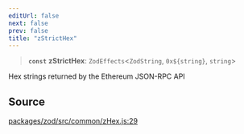 ```yaml
---
editUrl: false
next: false
prev: false
title: "zStrictHex"
---
```


> **`const`** **zStrictHex**: `ZodEffects`\<`ZodString`, ```0x${string}```, `string`\>

Hex strings returned by the Ethereum JSON-RPC API

## Source

[packages/zod/src/common/zHex.js:29](https://github.com/evmts/tevm-monorepo/blob/main/packages/zod/src/common/zHex.js#L29)
